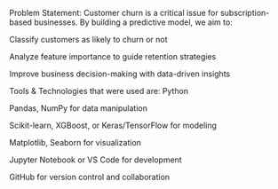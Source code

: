Problem Statement:
Customer churn is a critical issue for subscription-based businesses. By building a predictive model, we aim to:

Classify customers as likely to churn or not

Analyze feature importance to guide retention strategies

Improve business decision-making with data-driven insights

Tools & Technologies that were used are:
Python

Pandas, NumPy for data manipulation

Scikit-learn, XGBoost, or Keras/TensorFlow for modeling

Matplotlib, Seaborn for visualization

Jupyter Notebook or VS Code for development

GitHub for version control and collaboration
